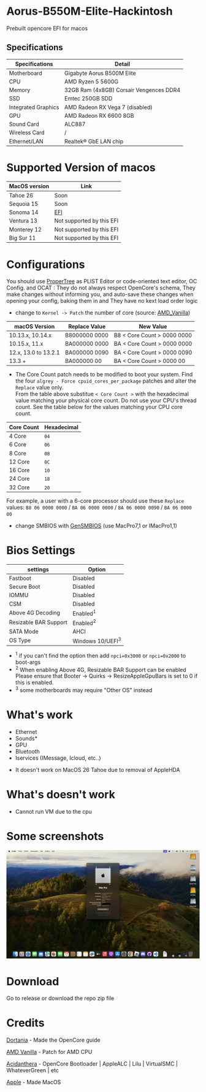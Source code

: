 # Aorus-B550M-Elite-Hackintosh

Prebuilt opencore EFI for macos

## Specifications

| Specifications      | Detail                                      |
| ------------------- | ------------------------------------------- |
| Motherboard         | Gigabyte Aorus B500M Elite                  |
| CPU                 | AMD Ryzen 5 5600G                           |
| Memory              | 32GB Ram (4x8GB) Corsair Vengences DDR4     |
| SSD                 | Emtec 250GB SDD                             |
| Integrated Graphics | AMD Radeon RX Vega 7 (disabled)             |
| GPU                 | AMD Radeon RX 6600 8GB                      |
| Sound Card          | ALC887                                      |
| Wireless Card       | /                                           |
| Ethernet/LAN        | Realtek® GbE LAN chip                       |

# Supported Version of macos
| MacOS version       | Link                                        |
| ------------------- | ------------------------------------------- |
| Tahoe 26            |  Soon                 |
| Sequoia 15          |  Soon                 |
| Sonoma 14           |  [EFI](https://github.com/GeantW0rld/Aorus-B550M-Elite-Hackintosh/tree/main/Sonoma) |
| Ventura 13          |  Not supported by this EFI                 |
| Monterey 12         |  Not supported by this EFI                 |
| Big Sur 11          |  Not supported by this EFI                 |

# Configurations
You should use [ProperTree](https://github.com/corpnewt/ProperTree) as PLIST Editor or code-oriented text editor, OC Config. and OCAT : They do not always respect OpenCore's schema, They make changes without informing you, and auto-save these changes when opening your config, baking them in and They have no kext load order logic

- change to `Kernel -> Patch` the number of core (source: [AMD_Vanilla](https://github.com/AMD-OSX/AMD_Vanilla/blob/beta/README.md))

|   macOS Version      | Replace Value | New Value |
|----------------------|---------------|-----------|
| 10.13.x, 10.14.x     | B8000000 0000 | B8 < Core Count > 0000 0000 |
| 10.15.x, 11.x        | BA000000 0000 | BA < Core Count > 0000 0000 |
| 12.x, 13.0 to 13.2.1 | BA000000 0090 | BA < Core Count > 0000 0090 |
| 13.3 +               |  BA000000 00  | BA < Core Count > 0000 00 |

  - The Core Count patch needs to be modified to boot your system. Find the four `algrey - Force cpuid_cores_per_package` patches and alter the `Replace` value only.<br>From the table above substitue `< Core Count >` with the hexadecimal value matching your physical core count. Do not use your CPU's thread count. See the table below for the values matching your CPU core count.


| Core Count | Hexadecimal |
|------------|-------------|
|   4 Core   |     `04`    |
|   6 Core   |     `06`    |
|   8 Core   |     `08`    |
|   12 Core  |     `0C`    |
|   16 Core  |     `10`    |
|   24 Core  |     `18`    |
|   32 Core  |     `20`    |

For example, a user with a 6-core processor should use these `Replace` values: `B8 06 0000 0000` / `BA 06 0000 0000` / `BA 06 0000 0090` / `BA 06 0000 00`


- change SMBIOS with [GenSMBIOS](https://github.com/corpnewt/GenSMBIOS) (use MacPro7,1 or IMacPro1,1)

# Bios Settings
| settings            | Option                                      |
| ------------------- | ------------------------------------------- |
| Fastboot            |  Disabled                 |
| Secure Boot            |  Disabled                 |
| IOMMU            |  Disabled                 |
| CSM            |  Disabled                 |
| Above 4G Decoding            |  Enabled<sup>1</sup>                 |
| Resizable BAR Support           |  Enabled<sup>2</sup>                  |
| SATA Mode           |  AHCI                  |
| OS Type          |  Windows 10/UEFI<sup>3</sup>                  |

- <sup>1</sup> if you can't find the option then add `npci=0x3000` or `npci=0x2000` to boot-args
- <sup>2</sup> When enabling Above 4G, Resizable BAR Support can be enabled Please ensure that Booter -> Quirks -> ResizeAppleGpuBars is set to 0 if this is enabled.
- <sup>3</sup> some motherboards may require "Other OS" instead

# What's work
- Ethernet
- Sounds*
- GPU
- Bluetooth
- Iservices (IMessage, Icloud, etc..)

* It doesn't work on MacOS 26 Tahoe due to removal of AppleHDA

# What's doesn't work
- Cannot run VM due to the cpu

# Some screenshots
![Screenshot](./Images/info.png)

# Download
Go to release or download the repo zip file

# Credits
[Dortania](https://dortania.github.io/OpenCore-Install-Guide/) - Made the OpenCore guide

[AMD Vanilla](https://github.com/AMD-OSX/AMD_Vanilla) - Patch for AMD CPU

[Acidanthera](https://github.com/acidanthera) - OpenCore Bootloader |  AppleALC | Lilu | VirtualSMC | WhateverGreen | etc

[Apple](https://www.apple.com/) - Made MacOS
